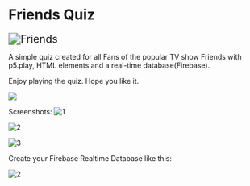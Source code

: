 # Friends Quiz

<img src="https://ca-times.brightspotcdn.com/dims4/default/cea1013/2147483647/strip/true/crop/1486x836+0+0/resize/840x473!/quality/90/?url=https%3A%2F%2Fcalifornia-times-brightspot.s3.amazonaws.com%2F8b%2F7e%2Fd070656d7b79c3070474eff6ba35%2Fla-1562696902-3potpd2pso-snap-image" alt="Friends" style="zoom: 150%;" />

A simple quiz created for all Fans of the popular TV show Friends with p5.play, HTML elements and a real-time database(Firebase).

Enjoy playing the quiz. Hope you like it.

![](https://media1.tenor.com/images/304b4d4b609cd81b3832f07acd9ed844/tenor.gif?itemid=19442771)

Screenshots:
![1](https://user-images.githubusercontent.com/17800800/154850948-d3e4f05d-6d53-485e-a922-0afda4735d62.png)


![2](https://user-images.githubusercontent.com/17800800/154850954-81824f54-37a6-43f0-91c1-9658fb0e97cd.png)

![3](https://user-images.githubusercontent.com/17800800/154850957-5e63b4ca-69f4-4296-9954-17a9bdcb2ab0.png)

Create your Firebase Realtime Database like this:

![2](https://user-images.githubusercontent.com/17800800/154851901-2889cde2-828e-4ab7-bfcd-63dc43dc05e7.png)
